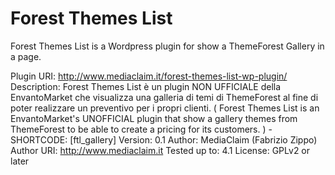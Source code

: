 Forest Themes List
==================

Forest Themes List is a Wordpress plugin for show a ThemeForest Gallery in a page.

Plugin URI: http://www.mediaclaim.it/forest-themes-list-wp-plugin/
Description: Forest Themes List è un plugin NON UFFICIALE della EnvantoMarket che visualizza una galleria di temi di ThemeForest al fine di poter realizzare un preventivo per i propri clienti. ( Forest Themes List is an EnvantoMarket's UNOFFICIAL plugin that show a gallery themes from ThemeForest to be able to create a pricing for its customers. ) - SHORTCODE: [ftl_gallery]
Version: 0.1
Author: MediaClaim (Fabrizio Zippo)
Author URI: http://www.mediaclaim.it
Tested up to: 4.1
License: GPLv2 or later
